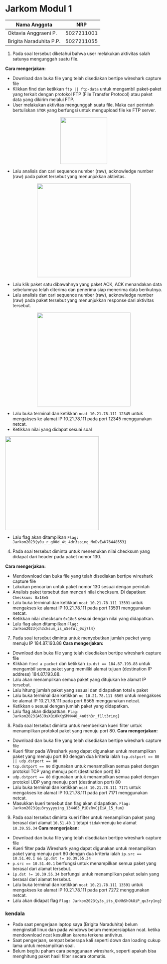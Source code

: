 
# Jarkom Modul 1

|      Nama Anggota       |     NRP     |
| ---                     | ---         |
| Oktavia Anggraeni P.    | 5027211001  |
| Brigita Naraduhita P.P. | 5027211055  |

1. Pada soal tersebut diketahui bahwa user melakukan aktivitas salah satunya mengunggah suatu file.

**Cara mengerjakan:**
   - Download dan buka file yang telah disediakan bertipe wireshark capture file
   - Klikkan find dan ketikkan `ftp || ftp-data` untuk mengambil paket-paket yang terkait dengan protokol FTP (File Transfer Protocol) atau paket data yang dikirim melalui FTP. 
   - User melakukan aktivitas mengunggah suatu file. Maka cari perintah bertuliskan `STOR` yang berfungsi untuk mengupload file ke FTP server.
<p align="center">
<img src="https://github.com/Naraduhita/Jarkom-Modul-1-IT15-2023/assets/102397053/ad6b553f-9713-4e17-ae06-810597c068f4" height="150"/>
</p>

   - Lalu analisis dan cari sequence number (raw), acknowledge number (raw) pada paket tersebut  yang menunjukkan aktivitas.
<p align="center">
<img src="https://github.com/Naraduhita/Jarkom-Modul-1-IT15-2023/assets/102397053/f9c5fa48-e76b-4731-8dae-d6f92ea70812" height="300"/>
</p>

   - Lalu klik paket satu dibawahnya yang paket ACK, ACK menandakan data sebelumnya telah diterima dan penerima siap menerima data berikutnya.
   - Lalu analisis dan cari sequence number (raw), acknowledge number (raw) pada paket tersebut  yang menunjukkan response dari aktivitas tersebut.
 <p align="center">
  <img src="https://github.com/Naraduhita/Jarkom-Modul-1-IT15-2023/assets/102397053/e58f3f89-3092-4122-bdc6-8ff0eca8617e" height="300"/>
</p>

   - Lalu buka terminal dan ketikkan `ncat 10.21.78.111 12345` untuk mengakses ke alamat IP 10.21.78.111 pada port 12345 menggunakan netcat.
   - Ketikkan nilai yang didapat sesuai soal
     <p align="center">
  <img src="https://github.com/Naraduhita/Jarkom-Modul-1-IT15-2023/assets/102397053/4f07f2fa-a6ae-4640-8b8e-23e48b27d042" height="300"/>
</p>

   - Lalu flag akan ditampilkan
 `Flag:  Jarkom2023{y0u_r_g00d_4t_4dr3ssing_MoDvEwK76448553}`

  
 4. Pada soal tersebut diminta untuk menemukan nilai checksum yang didapat dari header pada paket nomor 130.

**Cara mengerjakan:**
   - Mendownload dan buka file yang telah disediakan bertipe wireshark capture file
   - Lakukan pencarian untuk paket nomor 130 sesuai dengan perintah
   - Analisis paket tersebut dan mencari nilai checksum. Di dapatkan: `Checksum: 0x18e5`
   - Lalu buka terminal dan ketikkan `ncat 10.21.78.111 13591` untuk mengakses ke alamat IP 10.21.78.111 pada port 13591 menggunakan netcat.
   - Ketikkan  nilai checksum `0x18e5` sesuai dengan nilai yang didapatkan.
   - Lalu flag akan ditampilkan
`Flag:  Jarkom2023{ch3cksum_is_u5eful_0xj7l4}`



7. Pada soal tersebut diminta untuk menyebutkan jumlah packet yang menuju IP 184.87.193.88
**Cara mengerjakan:**
- Download dan buka file yang telah disediakan bertipe wireshark capture file
- Klikkan `find a packet` dan ketikkan `ip.dst == 184.87.193.88` untuk mengambil semua paket yang memiliki alamat tujuan (destination IP address) 184.87.193.88. 
- Lalu akan menampilkan semua paket yang ditujukan ke alamat IP tersebut.
- Lalu hitung jumlah paket yang sesuai dan didapatkan total `6` paket
- Lalu buka terminal dan ketikkan `nc 10.21.78.111 6565` untuk mengakses ke alamat IP 10.21.78.111 pada port 6565 menggunakan netcat.
- Ketikkan `6` sesuai dengan jumlah paket yang didapatkan.
- Lalu flag akan didapatkan.
`Flag: Jarkom2023{A6J9sXQi0kKgSMM440_4n0th3r_f1lt3ring}`

8. Pada soal tersebut diminta untuk memberikan kueri filter untuk menampilkan protokol paket yang menuju port 80.
**Cara mengerjakan:**
- Download dan buka file yang telah disediakan bertipe wireshark capture file
- Kueri filter pada Wireshark yang dapat digunakan untuk menampilkan paket yang menuju port 80 dengan dua kriteria ialah `tcp.dstport == 80 || udp.dstport == 80`
- `tcp.dstport == 80` digunakan untuk menampilkan semua paket dengan protokol TCP yang menuju port (destination port) 80
- `udp.dstport == 80` digunakan untuk menampilkan semua paket dengan protokol UDP yang menuju port (destination port) 80
- Lalu buka terminal dan ketikkan `ncat 10.21.78.111 7171`  untuk mengakses ke alamat IP 10.21.78.111 pada port  7171 menggunakan netcat.
- Masukkan kueri tersebut dan flag akan didapatkan.
`Flag: Jarkom2023{qu3ryyyyying_134463_PiDzRvCjEiA_15_fun}`

9. Pada soal tersebut diminta kueri filter untuk menampilkan paket yang berasal dari alamat `10.51.40.1` tetapi `tidak`menuju ke alamat `10.39.55.34`
**Cara mengerjakan:**
- Download dan buka file yang telah disediakan bertipe wireshark capture file
- Kueri filter pada Wireshark yang dapat digunakan untuk menampilkan paket yang menuju port 80 dengan dua kriteria ialah `ip.src == 10.51.40.1 && ip.dst != 10.39.55.34`
- `p.src == 10.51.40.1` berfungsi untuk menampilkan semua paket yang berasal dari alamat tersebut. 
- `ip.dst != 10.39.55.34` berfungsi untuk menampilkan paket selain yang berasal dari alamat tersebut.
- Lalu buka terminal dan ketikkan `ncat 10.21.78.111 13591` untuk mengakses ke alamat IP 10.21.78.111 pada port 7272 menggunakan netcat.
- Lalu akan didapat flag
`Flag: Jarkom2023{y3s_its_QkNhShOkOiP_qu3ry1ng}`

### kendala
- Pada saat pengerjaan laptop saya (Brigita Naraduhita) belum menginstall linux dan pada windows belum mempersiapkan ncat. ketika mendownload ncat kesulitan karena terkena antivirus.
- Saat pengerjaan, sempat beberapa kali seperti down dan loading cukup lama untuk menampilkan soal.
- Belum begitu paham cara penggunaan wireshark, seperti apakah bisa menghitung paket hasil filter secara otomatis.
